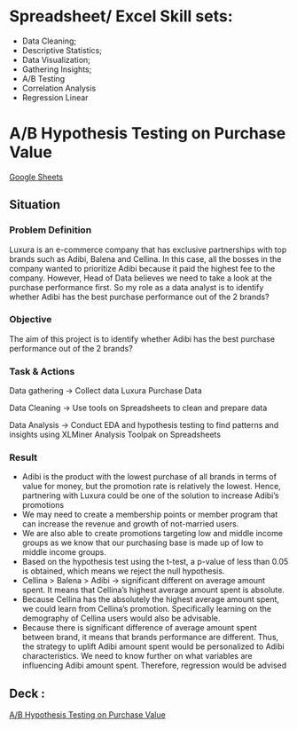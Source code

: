# Spreadsheet/ Excel Skill sets:
- Data Cleaning;
- Descriptive Statistics;
- Data Visualization;
- Gathering Insights;
- A/B Testing
- Correlation Analysis
- Regression Linear

# A/B Hypothesis Testing on Purchase Value
<a href="https://docs.google.com/spreadsheets/d/1rLN1GD9aw2Y7kE9KJqgB7KyZc_KSrc1PxmeDv-a9ri0/edit?usp=sharing"> Google Sheets</a>

## Situation

### Problem Definition

Luxura is an e-commerce company that has exclusive partnerships with top brands such as Adibi,
Balena and Cellina. In this case, all the bosses in the company wanted to prioritize Adibi because it
paid the highest fee to the company. However, Head of Data believes we need to take a look at the
purchase performance first. So my role as a data analyst is to identify whether Adibi has the best purchase performance out of the 2 brands?

### Objective

The aim of this project is to identify whether Adibi has the
best purchase performance out of the 2 brands?

### Task & Actions

Data gathering -> Collect data Luxura Purchase Data

Data Cleaning -> Use tools on Spreadsheets to clean and prepare data

Data Analysis -> Conduct EDA and
hypothesis testing to
find patterns and
insights using
XLMiner Analysis
Toolpak on
Spreadsheets

### Result

- Adibi is the product with the lowest purchase of all brands in terms of value for money, but the promotion rate is relatively the lowest. Hence, partnering with Luxura could be one of the solution to increase Adibi’s promotions
- We may need to create a membership points or member program that can increase the revenue and growth of not-married
users.
- We are also able to create promotions targeting low and middle income groups as we know that our purchasing base is made up of low to middle income groups.
- Based on the hypothesis test using the t-test, a p-value of less than 0.05 is obtained, which means we reject the null hypothesis.
- Cellina > Balena > Adibi -> significant different on average amount spent. It means that Cellina’s highest average amount
spent is absolute.
- Because Cellina has the absolutely the highest average amount spent, we could learn from Cellina’s promotion. Specifically learning on the demography of Cellina users would also be advisable.
- Because there is significant difference of average amount spent between brand, it means that brands performance are
different. Thus, the strategy to uplift Adibi amount spent would be personalized to Adibi characteristics. We need to know
further on what variables are influencing Adibi amount spent. Therefore, regression would be advised

 ## Deck :

<a href="https://drive.google.com/file/d/1HSxIHyvCM-87c-O_prhnYnC4WEbTXYvK/view?usp=share_link"> A/B Hypothesis Testing on Purchase Value</a>
